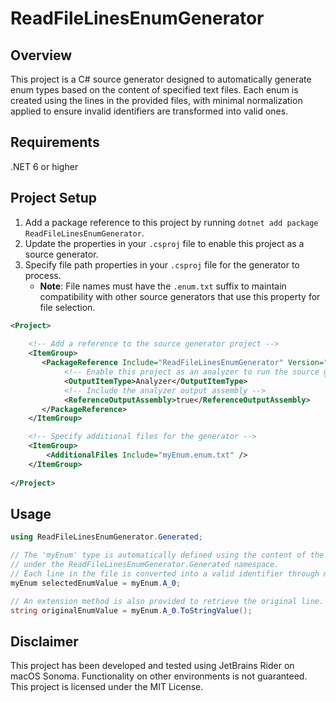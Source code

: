 # ReadFileLinesEnumGenerator
## Overview
This project is a C# source generator designed to automatically generate enum types based on the content of specified text files.
Each enum is created using the lines in the provided files, with minimal normalization applied to ensure invalid identifiers are transformed into valid ones.

## Requirements
.NET 6 or higher

## Project Setup

1. Add a package reference to this project by running `dotnet add package ReadFileLinesEnumGenerator`.
2. Update the properties in your `.csproj` file to enable this project as a source generator.
3. Specify file path properties in your `.csproj` file for the generator to process.
    - **Note**: File names must have the `.enum.txt` suffix to maintain compatibility with other source generators that
      use this property for file selection.
```xml
<Project>
   
    <!-- Add a reference to the source generator project -->
    <ItemGroup>
       <PackageReference Include="ReadFileLinesEnumGenerator" Version="1.0.0">
            <!-- Enable this project as an analyzer to run the source generator -->
            <OutputItemType>Analyzer</OutputItemType>
            <!-- Include the analyzer output assembly -->
            <ReferenceOutputAssembly>true</ReferenceOutputAssembly>
       </PackageReference>
    </ItemGroup>

    <!-- Specify additional files for the generator -->
    <ItemGroup>
        <AdditionalFiles Include="myEnum.enum.txt" />
    </ItemGroup>
   
</Project>
```

## Usage
```csharp
using ReadFileLinesEnumGenerator.Generated;

// The 'myEnum' type is automatically defined using the content of the "myEnum.enum.txt" file
// under the ReadFileLinesEnumGenerator.Generated namespace. 
// Each line in the file is converted into a valid identifier through minimal normalization.
myEnum selectedEnumValue = myEnum.A_0;

// An extension method is also provided to retrieve the original line.
string originalEnumValue = myEnum.A_0.ToStringValue();
```

## Disclaimer
This project has been developed and tested using JetBrains Rider on macOS Sonoma.
Functionality on other environments is not guaranteed.
This project is licensed under the MIT License.